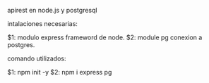apirest en node.js y postgresql

intalaciones necesarias:

$1: modulo express frameword de node.
$2: module pg conexion a postgres.

comando utilizados:

$1: npm init -y
$2: npm i express pg
